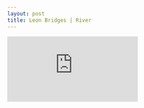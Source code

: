 ```yaml
---
layout: post
title: Leon Bridges | River
---
```

<iframe src="https://www.youtube.com/embed/0Hegd4xNfRo" frameborder="0" allow="accelerometer; autoplay; encrypted-media; gyroscope; picture-in-picture" allowfullscreen></iframe>

